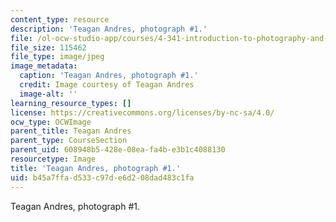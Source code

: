 ```yaml
---
content_type: resource
description: 'Teagan Andres, photograph #1.'
file: /ol-ocw-studio-app/courses/4-341-introduction-to-photography-and-related-media-fall-2007/b45a7ffad533c97de6d208dad483c1fa_andres1.jpg
file_size: 115462
file_type: image/jpeg
image_metadata:
  caption: 'Teagan Andres, photograph #1.'
  credit: Image courtesy of Teagan Andres
  image-alt: ''
learning_resource_types: []
license: https://creativecommons.org/licenses/by-nc-sa/4.0/
ocw_type: OCWImage
parent_title: Teagan Andres
parent_type: CourseSection
parent_uid: 608948b5-428e-08ea-fa4b-e3b1c4088130
resourcetype: Image
title: 'Teagan Andres, photograph #1.'
uid: b45a7ffa-d533-c97d-e6d2-08dad483c1fa
---
```

Teagan Andres, photograph #1.